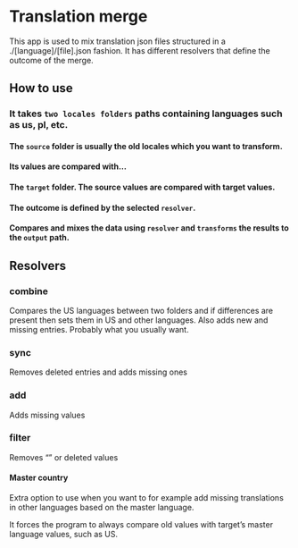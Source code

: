 # Translation merge

This app is used to mix translation json files structured in a ./[language]/[file].json fashion.
It has different resolvers that define the outcome of the merge.

## How to use

### It takes `two locales folders` paths containing languages such as us, pl, etc.
#### The `source` folder is usually the old locales which you want to transform.
#### Its values are compared with…
#### The `target` folder. The source values are compared with target values. 
#### The outcome is defined by the selected `resolver`.
#### Compares and mixes the data using `resolver` and `transforms` the results to the `output` path.

## Resolvers
### combine
Compares the US languages between two folders and if differences are present then sets them in US and other languages. Also adds new and missing entries.
Probably what you usually want.
### sync
Removes deleted entries and adds missing ones
### add
Adds missing values
### filter
Removes “” or deleted values

#### Master country
Extra option to use when you want to for example add missing translations in other languages based on the master language.

It forces the program to always compare old values with target’s master language values, such as US.
